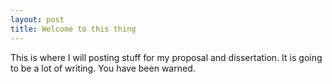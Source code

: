 ```yaml
---
layout: post
title: Welcome to this thing
---
```


This is where I will posting stuff for my proposal and dissertation. It is going to be a lot of writing. You have been warned.